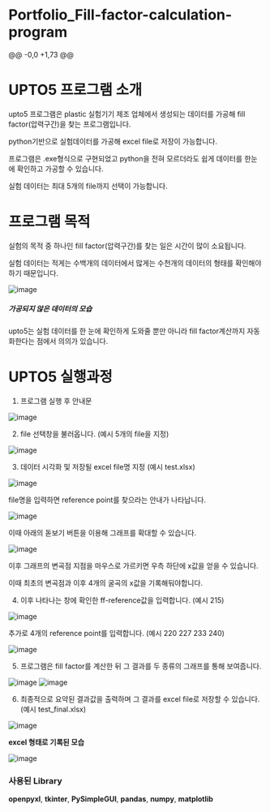 # Portfolio_Fill-factor-calculation-program
@@ -0,0 +1,73 @@
# UPTO5 프로그램 소개
upto5 프로그램은 plastic 실험기기 제조 업체에서 생성되는 데이터를 가공해 fill factor(압력구간)을 찾는 프로그램입니다.

python기반으로 실험데이터를 가공해 excel file로 저장이 가능합니다.

프로그램은 .exe형식으로 구현되었고 python을 전혀 모르더라도 쉽게 데이터를 한눈에 확인하고 가공할 수 있습니다.

실험 데이터는 최대 5개의 file까지 선택이 가능합니다.

# 프로그램 목적
실험의 목적 중 하나인 fill factor(압력구간)를 찾는 일은 시간이 많이 소요됩니다.

실험 데이터는 적게는 수백개의 데이터에서 많게는 수천개의 데이터의 형태를 확인해야하기 때문입니다.

![image](https://user-images.githubusercontent.com/59601177/71885221-3fd7c600-317d-11ea-88a7-ac198d373bf1.png)
##### 가공되지 않은 데이터의 모습

upto5는 실험 데이터를 한 눈에 확인하게 도와줄 뿐만 아니라 fill factor계산까지 자동화한다는 점에서 의의가 있습니다.

# UPTO5 실행과정
1. 프로그램 실행 후 안내문 

![image](https://user-images.githubusercontent.com/59601177/71886686-fccb2200-317f-11ea-9a37-8c8e707c65f1.png)

2. file 선택창을 불러옵니다. (예시 5개의 file을 지정)

![image](https://user-images.githubusercontent.com/59601177/71888680-fe96e480-3183-11ea-9fd1-61b76fed0933.png)

3. 데이터 시각화 및 저장될 excel file명 지정 (예시 test.xlsx)

![image](https://user-images.githubusercontent.com/59601177/71888739-1c644980-3184-11ea-90b4-c45fc84361bc.png)

file명을 입력하면 reference point를 찾으라는 안내가 나타납니다.

![image](https://user-images.githubusercontent.com/59601177/71888886-546b8c80-3184-11ea-9bc0-22cc207d35f9.png)

이때 아래의 돋보기 버튼을 이용해 그래프를 확대할 수 있습니다.

![image](https://user-images.githubusercontent.com/59601177/71888968-87ae1b80-3184-11ea-9fbb-bf0379d9ce43.png)

이후 그래프의 변곡점 지점을 마우스로 가르키면 우측 하단에 x값을 얻을 수 있습니다. 

이때 최초의 변곡점과 이후 4개의 굴곡의 x값을 기록해둬야합니다.

4. 이후 나타나는 창에 확인한 ff-reference값을 입력합니다. (예시 215)

![image](https://user-images.githubusercontent.com/59601177/71887977-8bd93980-3182-11ea-875c-a7dd121a0879.png)

추가로 4개의 reference point를 입력합니다. (예시 220 227 233 240)

![image](https://user-images.githubusercontent.com/59601177/71889072-b88e5080-3184-11ea-8dad-fe4751917308.png)

5. 프로그램은 fill factor를 계산한 뒤 그 결과를 두 종류의 그래프를 통해 보여줍니다. 

![image](https://user-images.githubusercontent.com/59601177/71889108-c9d75d00-3184-11ea-8a29-4433f8812cf5.png)
![image](https://user-images.githubusercontent.com/59601177/71889123-d2c82e80-3184-11ea-9160-577230cb24cf.png)

6. 최종적으로 요약된 결과값을 출력하며 그 결과를 excel file로 저장할 수 있습니다. (예시 test_final.xlsx)

![image](https://user-images.githubusercontent.com/59601177/71889302-32263e80-3185-11ea-9970-5b843a40204a.png)

**excel 형태로 기록된 모습**

![image](https://user-images.githubusercontent.com/59601177/71889379-5aae3880-3185-11ea-862f-c8579362af74.png)

### 사용된 Library
**openpyxl**,
**tkinter**,
**PySimpleGUI**,
**pandas**,
**numpy**,
**matplotlib**
